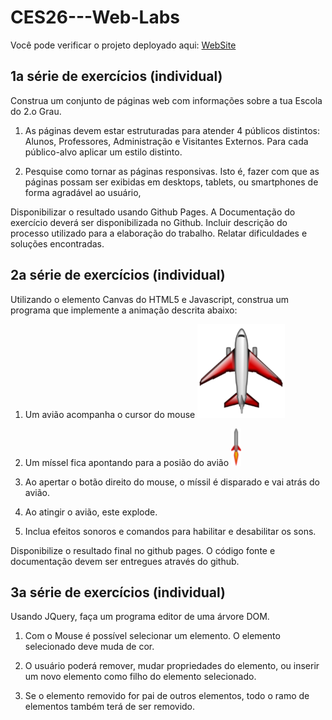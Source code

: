 ﻿# CES26---Web-Labs

Você pode verificar o projeto deployado aqui: [WebSite](https://dannxc.github.io/CES26---Web-Labs/)



## 1a série de exercícios (individual)
Construa um conjunto de páginas web com informações sobre a tua
Escola do 2.o Grau.


1) As páginas devem estar estruturadas para atender 4 públicos
distintos: Alunos, Professores, Administração e Visitantes Externos. Para cada
público-alvo aplicar um estilo distinto.

2) Pesquise como tornar as páginas responsivas. Isto é, fazer
com que as páginas possam ser exibidas em desktops, tablets, ou smartphones de
forma agradável ao usuário,

Disponibilizar o resultado usando Github Pages.
A Documentação do exercício deverá ser
disponibilizada no Github. Incluir descrição do processo utilizado para a
elaboração do trabalho. Relatar dificuldades e soluções encontradas.



## 2a série de exercícios (individual)
Utilizando o elemento Canvas do HTML5 e Javascript, construa um programa que implemente a animação descrita abaixo:

1) Um avião acompanha o cursor do mouse
![airplane.png](./Lista%202/assets/airplane.png)

2) Um míssel fica apontando para a posião do avião
![missile.png](./Lista%202/assets/missile.png)

3) Ao apertar o botão direito do mouse, o míssil é disparado e vai atrás do avião.

4) Ao atingir o avião, este explode.

5) Inclua efeitos sonoros e comandos para habilitar e desabilitar os sons.

Disponibilize o resultado final no github pages.
O código fonte e documentação devem ser entregues através do github.



## 3a série de exercícios (individual)
Usando JQuery, faça um programa editor de uma árvore DOM.

1) Com o Mouse é possível selecionar um elemento. O elemento selecionado deve muda de cor.
   
2) O usuário poderá remover, mudar propriedades do elemento, ou inserir um novo elemento como filho do elemento selecionado.
   
3) Se o elemento removido for pai de outros elementos, todo o ramo de elementos também terá de ser removido.
